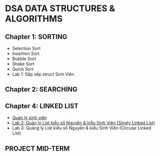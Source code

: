 #                   DSA DATA STRUCTURES & ALGORITHMS
## Chapter 1: SORTING
- Selection Sort
- Insertion Sort
- Bubble Sort
- Shake Sort
- Quick Sort
- Lab 1: Sắp xếp struct Sinh Viên
## Chapter 2: SEARCHING
## Chapter 4: LINKED LIST
- [Quản lý sinh viên](https://github.com/ltaamlee/DSA-Data-Structures-Algorithms/blob/main/LINKED%20LIST/QLSV.cpp)
- [Lab 2: Quản lý List kiểu số Nguyên & kiểu Sinh Viên (Singly Linked List)](https://github.com/ltaamlee/DSA-Data-Structures-Algorithms/blob/main/LINKED%20LIST/LAB2.cpp)
- Lab 3: Quảng lý List kiểu số Nguyên & kiểu Sinh Viên (Circular Linked List)
## PROJECT MID-TERM

